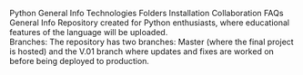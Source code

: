 Python
General Info
Technologies
Folders
Installation
Collaboration
FAQs
General Info
Repository created for Python enthusiasts, where educational features of the language will be uploaded.
</br>
Branches: The repository has two branches: Master (where the final project is hosted) and the V.01 branch where updates and fixes are worked on before being deployed to production.

</br>
<!-- ### Screenshot

<h4> Demo</h4>

https://github.com/NicolasCaminos/infinity-shop/assets/45422512/acd48ce5-8b9c-453c-af95-5a74da34bbc9

</br> -->
Technologies

<h3 align="left">Languages and Tools:</h3>
<p align="left">
<a href="https://www.python.org" target="_blank" rel="noreferrer"> <img src="https://www.python.org/static/img/python-logo@2x.png" alt="Python" width="150" height="80"/> </a> <h2>3.11.5</h2>
<p align="left">
<a href="https://colab.research.google.com/github/jakevdp/PythonDataScienceHandbook/blob/master/notebooks/01.01-Help-And-Documentation.ipynb" target="_blank" rel="noreferrer"> <img src="https://elc.github.io/blog/images/jupyter-publishing/ipynb-format.png" alt="Python" width="80" height="80"/> </a> <h2>IPython</h2>
</br>
Folders
<li>📂 Data Science Tutorials</li>
<li>📁 First Delivery</li>
</br>

---

Installation
To install the packages used in the project, you can use the following link where you will find the installer:

```
https://www.python.org/

```

---

Collaboration

<li>Nicolás Caminos</li>
</br>
FAQs
All required documentation can be found at <a href="https://www.python.org/">https://www.python.org/</a>

</br>
Thank you very much.
</br>
